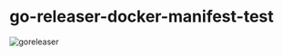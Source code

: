 # go-releaser-docker-manifest-test
![goreleaser](https://github.com/rbastian/go-releaser-docker-manifest-test/workflows/goreleaser/badge.svg)
